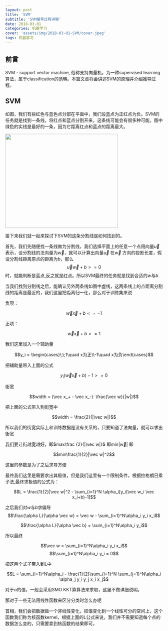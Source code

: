 ```yaml
---
layout: post
title: 'SVM'
subtitle: 'SVM推导过程详解'
date: 2018-03-01
categories: 机器学习
cover: 'assets/img/2018-03-01-SVM/cover.jpeg'
tags: 机器学习
---
```


## 前言

SVM - support vector machine, 俗称支持向量机，为一种supervised learning算法，属于classification的范畴。本篇文章将会讲述SVM的原理并介绍推导过程。

## SVM

如图，我们有些红色与蓝色点分部在平面中，我们设蓝点为正红点为负。SVM的任务就是找到一条线，将红点和蓝点分割开来，这条线可能会有很多种可能，图中绿色的实线是最好的一条，因为它距离红点和蓝点的距离最大。

<img src="https://raw.githubusercontent.com/terrifyzhao/terrifyzhao.github.io/master/assets/img/2018-03-01-SVM/svm1.jpg" width="360" height="300"/>

接下来我们就一起来探讨下SVM的这条分割线是如何找到的。

首先，我们先随便找一条线做为分割线，我们选择平面上的任意一个点用向量$\vec{u}$表示，设分割线的法向量为$\vec{w}$，就可以计算出向量$\vec{u}$ 在$\vec{w}$ 方向的投影长度，假设分割线距离原点的距离为b，那么
$$\vec{u}\vec{w} + b >= 0$$
时，就能判断是蓝点,反之就是红点。所以SVM最终的任务就是找到合适的$w$与$b$.

当我们找到分割线之后，能确认另外两条线如图中虚线，这两条线上的点距离分割线的距离是最近的，我们这里把距离归一化，那么对于训练集来说

负项：

$$\vec{w}\vec{x} + b <= -1$$

正项：

$$\vec{w}\vec{x} + b >= 1$$

我们这里加入一个辅助量

$$y_i = \begin{cases}\;\;1\quad x为正\\-1\quad x为负\end{cases}$$

把辅助量带入上面的公式

$$y_i(\vec{w}\vec{x} + b) -1 >= 0$$


街宽

$$width = (\vec x_+ - \vec x_-)· \frac{\vec w}{|w|}$$

把上面的公式带入到街宽中

$$width = \frac{2}{|\vec w|}$$   

所以我们的街宽实际上和训练数据是没有关系的，只要知道了法向量，就可以求出街宽

我们要让街越宽越好，即$max\frac {2}{|\vec w|}$ 即$min|\vec w|$ 即 

$$min\frac{1}{2}|\vec w|^2$$

 这里的参数是为了之后求导方便
 
 最终我们这里是需要求出其极值，但是我们这里有一个限制条件，根据拉格朗日乘子法,最终求极值的公式为：
 
 $$L = \frac{1}{2}|\vec w|^2 - \sum_{i=1}^N \alpha_i[y_i(\vec w_i \vec x_i+b)-1]$$
 
 之后我们对$w$与$b$求偏导
 $$\frac{\alpha L}{\alpha \vec w} = \vec w - \sum_{i=1}^N\alpha_i y_i x_i$$
 
 $$\frac{\alpha L}{\alpha \vec b} = \sum_{i=1}^N\alpha_i y_i$$

所以最终

$$\vec w = \sum_{i=1}^N\alpha_i y_i x_i$$
$$\sum_{i=1}^N\alpha_i y_i = 0$$

把这两个式子带入到L中

$$L = \sum_{i=1}^N\alpha_i - \frac{1}{2}\sum_{i=1}^N \sum_{j=1}^N\alpha_i \alpha_j y_i y_j x_i x_j$$

对于$\alpha$的值，一般会采用SMO KKT算算法来求取，这里不做详细说明。


那对于一些无法用线性函数来区分分类时怎么办呢

首相，我们会把数据做一个非线性变化，把值变化到一个线性可分的空间上，这个函数我们称为核函数kernel，根据上面的L公式来说，我们并不需要知道每个点的数据怎么变的，只需要拿到核函数的结果即可。


